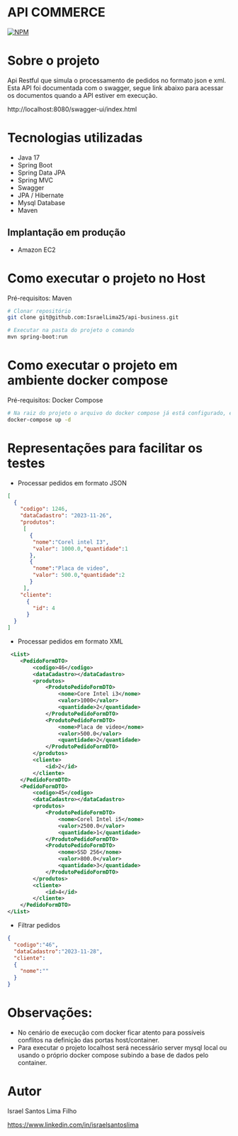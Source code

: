# API COMMERCE

[![NPM](https://img.shields.io/npm/l/react)](https://github.com/IsraelLima25/sec-piloto-api/blob/master/LICENSE)

# Sobre o projeto

Api Restful que simula o processamento de pedidos no formato json e xml. Esta API foi documentada com o swagger, segue link abaixo para acessar os documentos quando a API estiver em execução.

http://localhost:8080/swagger-ui/index.html

# Tecnologias utilizadas

- Java 17
- Spring Boot
- Spring Data JPA
- Spring MVC
- Swagger
- JPA / Hibernate
- Mysql Database
- Maven

## Implantação em produção
- Amazon EC2

# Como executar o projeto no Host
Pré-requisitos: Maven

```bash
# Clonar repositório
git clone git@github.com:IsraelLima25/api-business.git

# Executar na pasta do projeto o comando
mvn spring-boot:run
```

# Como executar o projeto em ambiente docker compose

Pré-requisitos: Docker Compose

```bash
# Na raiz do projeto o arquivo do docker compose já está configurado, executar o comando abaixo para subir os containers
docker-compose up -d
```
# Representações para facilitar os testes

- Processar pedidos em formato JSON
````json
[
  {
    "codigo": 1246,
    "dataCadastro": "2023-11-26",
    "produtos":
     [
       {
        "nome":"Corel intel I3",
        "valor": 1000.0,"quantidade":1
       },
       {
        "nome":"Placa de video",
        "valor": 500.0,"quantidade":2
       }
     ],
    "cliente":
      {
        "id": 4
      }
  }
]
````

- Processar pedidos em formato XML
````xml
 <List>
    <PedidoFormDTO>
        <codigo>46</codigo>
        <dataCadastro></dataCadastro>
        <produtos>
            <ProdutoPedidoFormDTO>
                <nome>Core Intel i3</nome>
                <valor>1000</valor>
                <quantidade>2</quantidade>
            </ProdutoPedidoFormDTO>
            <ProdutoPedidoFormDTO>
                <nome>Placa de video</nome>
                <valor>500.0</valor>
                <quantidade>2</quantidade>
            </ProdutoPedidoFormDTO>
        </produtos>
        <cliente>
            <id>2</id>
        </cliente>
    </PedidoFormDTO>
    <PedidoFormDTO>
        <codigo>45</codigo>
        <dataCadastro></dataCadastro>
        <produtos>
            <ProdutoPedidoFormDTO>
                <nome>Corel Intel i5</nome>
                <valor>2500.0</valor>
                <quantidade>1</quantidade>
            </ProdutoPedidoFormDTO>
            <ProdutoPedidoFormDTO>
                <nome>SSD 256</nome>
                <valor>800.0</valor>
                <quantidade>3</quantidade>
            </ProdutoPedidoFormDTO>
        </produtos>
        <cliente>
            <id>4</id>
        </cliente>
    </PedidoFormDTO>
</List>
````

- Filtrar pedidos
````json
{
  "codigo":"46",
  "dataCadastro":"2023-11-28",
  "cliente": 
  {
    "nome":""
  }
}
````

# Observações: 
- No cenário de execução com docker ficar atento para possíveis conflitos na definição das portas host/container.
- Para executar o projeto localhost será necessário server mysql local ou usando o próprio docker compose subindo a base de dados pelo container.

# Autor

Israel Santos Lima Filho

https://www.linkedin.com/in/israelsantoslima